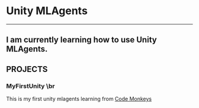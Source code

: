 # Unity MLAgents
---
I am currently learning how to use Unity MLAgents. 
---
## PROJECTS
### MyFirstUnity \br
This is my first unity mlagents learning from [Code Monkeys](https://www.youtube.com/watch?v=zPFU30tbyKs)